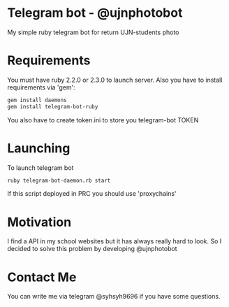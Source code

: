 # Telegram bot - @ujnphotobot
My simple ruby telegram bot for return UJN-students photo

# Requirements
You must have ruby 2.2.0 or 2.3.0 to launch server. Also you have to install requirements via 'gem':
```bash
gem install daemons
gem install telegram-bot-ruby
```
You also have to create token.ini to store you telegram-bot TOKEN

# Launching
To launch telegram bot
```bash
ruby telegram-bot-daemon.rb start
```
If this script deployed in PRC you should use 'proxychains'

# Motivation
I find a API in my school websites but it has always really hard to look. So I decided to solve this problem by developing @ujnphotobot

# Contact Me
You can write me via telegram @syhsyh9696 if you have some questions.
